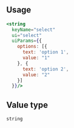 ## Usage

```jsx
<string
  keyName="select"
  ui="select"
  uiParams={{
    options: [{
      text: 'option 1',
      value: "1"
    }, {
      text: 'option 2',
      value: "2"
    }]
  }}/>
```

## Value type

```js
string
```